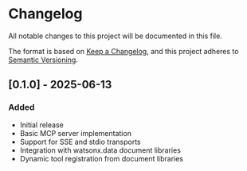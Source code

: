 # Changelog

All notable changes to this project will be documented in this file.

The format is based on [Keep a Changelog](https://keepachangelog.com/en/1.0.0/),
and this project adheres to [Semantic Versioning](https://semver.org/spec/v2.0.0.html).

## [0.1.0] - 2025-06-13

### Added
- Initial release
- Basic MCP server implementation
- Support for SSE and stdio transports
- Integration with watsonx.data document libraries
- Dynamic tool registration from document libraries 